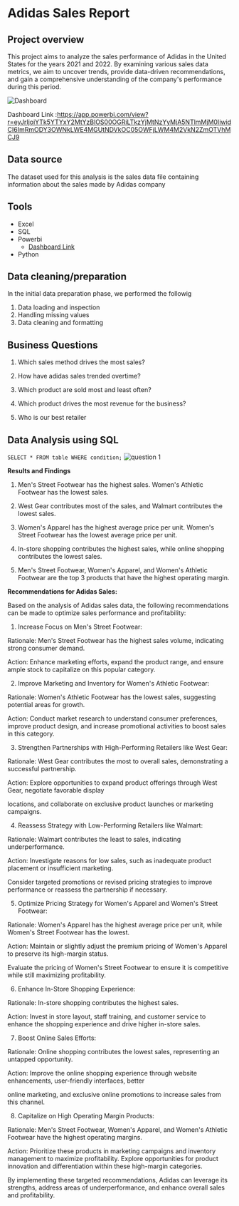 
# **Adidas Sales Report**

## Project overview 

This project aims to analyze the sales performance of Adidas in the United States for the years 2021 and 2022. By examining various sales data metrics, we aim to uncover trends, provide data-driven recommendations, and gain a comprehensive understanding of the company's performance during this period.

![Dashboard](https://github.com/ridwan-the-data-analyst/Adidas-Sales-Analysis/assets/171451418/c34549c9-65f0-4cc7-9991-fe7915e8e55b)

Dashboard Link :https://app.powerbi.com/view?r=eyJrIjoiYTk5YTYxY2MtYzBlOS00OGRiLTkzYjMtNzYyMjA5NTlmMjM0IiwidCI6ImRmODY3OWNkLWE4MGUtNDVkOC05OWFjLWM4M2VkN2ZmOTVhMCJ9

## Data source

The dataset used for this analysis is the sales data file containing information about the sales made by Adidas company


## Tools

- Excel
- SQL
- Powerbi
    - [Dashboard Link](https://app.powerbi.com/view?r=eyJrIjoiYTk5YTYxY2MtYzBlOS00OGRiLTkzYjMtNzYyMjA5NTlmMjM0IiwidCI6ImRmODY3OWNkLWE4MGUtNDVkOC05OWFjLWM4M2VkN2ZmOTVhMCJ9)
- Python

## Data cleaning/preparation

In the initial data preparation phase, we performed the followig

1. Data loading and inspection 
2. Handling missing values
3. Data cleaning and formatting

## Business Questions

1. Which sales method drives the most sales?

2. How have adidas sales trended overtime?

3. Which product are sold most and least often?

4. Which product drives the most revenue for the business?

5. Who is our best retailer


## Data Analysis using SQL

```SELECT * FROM table WHERE condition;```
![question 1](https://github.com/ridwan-the-data-analyst/Adidas-Sales-Analysis/assets/171451418/6321d578-1cf6-480c-9673-96e29c18e058)

**Results and Findings**

1. Men's Street Footwear has the highest sales. Women's Athletic Footwear has the lowest sales.

2. West Gear contributes most of the sales, and Walmart contributes the lowest sales.

3. Women's Apparel has the highest average price per unit. Women's Street Footwear has the lowest average price per unit.

4. In-store shopping contributes the highest sales, while online shopping contributes the lowest sales.

 5. Men's Street Footwear, Women's Apparel, and Women's Athletic Footwear are the top 3 products that have the highest operating margin.


**Recommendations for Adidas Sales:**

Based on the analysis of Adidas sales data, the following recommendations can be made to optimize sales performance and profitability:

1. Increase Focus on Men's Street Footwear:

Rationale: Men's Street Footwear has the highest sales volume, indicating strong consumer demand.

Action: Enhance marketing efforts, expand the product range, and ensure ample stock to capitalize on this popular category.

2. Improve Marketing and Inventory for Women's Athletic Footwear:

Rationale: Women's Athletic Footwear has the lowest sales, suggesting potential areas for growth.

Action: Conduct market research to understand consumer preferences, improve product design, and increase 
promotional activities to boost sales in this category.

3. Strengthen Partnerships with High-Performing Retailers like West Gear:

Rationale: West Gear contributes the most to overall sales, demonstrating a successful partnership.

Action: Explore opportunities to expand product offerings through West Gear, negotiate favorable display 

locations, and collaborate on exclusive product launches or marketing campaigns.

4. Reassess Strategy with Low-Performing Retailers like Walmart:

Rationale: Walmart contributes the least to sales, indicating underperformance.

Action: Investigate reasons for low sales, such as inadequate product placement or insufficient marketing. 

Consider targeted promotions or revised pricing strategies to improve performance or reassess the partnership if necessary.

5. Optimize Pricing Strategy for Women's Apparel and Women's Street Footwear:

Rationale: Women's Apparel has the highest average price per unit, while Women's Street Footwear has the lowest.

Action: Maintain or slightly adjust the premium pricing of Women's Apparel to preserve its high-margin status. 

Evaluate the pricing of Women's Street Footwear to ensure it is competitive while still maximizing profitability.

6. Enhance In-Store Shopping Experience:

Rationale: In-store shopping contributes the highest sales.

Action: Invest in store layout, staff training, and customer service to enhance the shopping experience and drive higher in-store sales.

7. Boost Online Sales Efforts:

Rationale: Online shopping contributes the lowest sales, representing an untapped opportunity.

Action: Improve the online shopping experience through website enhancements, user-friendly interfaces, better 

online marketing, and exclusive online promotions to increase sales from this channel.

8. Capitalize on High Operating Margin Products:

Rationale: Men's Street Footwear, Women's Apparel, and Women's Athletic Footwear have the highest operating 
margins.

Action: Prioritize these products in marketing campaigns and inventory management to maximize profitability. Explore opportunities for product innovation and differentiation within these high-margin categories.

By implementing these targeted recommendations, Adidas can leverage its strengths, address areas of underperformance, and enhance overall sales and profitability.



